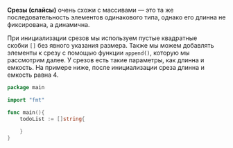 **Срезы (слайсы)** очень схожи с массивами — это та же последовательность элементов одинакового типа, однако его длинна не фиксирована, а динамична.

При инициализации срезов мы используем пустые квадратные скобки `[]` без явного указания размера.
Также мы можем добавлять элементы к срезу с помощью функции `append()`, которую мы рассмотрим далее.
У срезов есть такие параметры, как длинна и емкость. На примере ниже, после инициализации среза длинна и емкость равна 4.

```go
package main

import "fmt"

func main(){
	todoList := []string{
		
	}
}
```